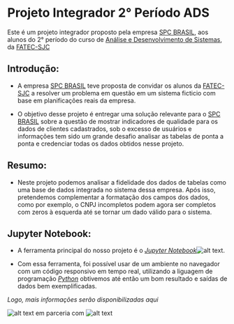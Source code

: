 # Projeto Integrador 2° Período ADS

Este é um projeto integrador proposto pela empresa [SPC BRASIL](https://www.spcbrasil.org.br), aos alunos do 2° período do curso de [Análise e Desenvolvimento de Sistemas](https://fatecsjc-prd.azurewebsites.net/curso-analise-e-desenvolvimento-de-sistemas.php), da [FATEC-SJC](https://fatecsjc-prd.azurewebsites.net)

## Introdução:
* A empresa [SPC BRASIL](https://www.spcbrasil.org.br) teve proposta de convidar os alunos da [FATEC-SJC](https://fatecsjc-prd.azurewebsites.net) a resolver um problema em questão em um sistema ficticio com base em planificações reais da empresa.

* O objetivo desse projeto é entregar uma solução relevante para o [SPC BRASIL](https://www.spcbrasil.org.br) sobre a questão de mostrar indicadores de qualidade para os dados de clientes cadastrados, sob o excesso de usuários e informações tem sido um grande desafio analisar as tabelas de ponta a ponta e credenciar todas os dados obtidos nesse projeto.

## Resumo:
* Neste projeto podemos analisar a fidelidade dos dados de tabelas como uma base de dados integrada no sistema dessa empresa.
Após isso, pretendemos complementar a formatação dos campos dos dados, como por exemplo, o CNPJ incompletos podem agora ser completos com zeros à esquerda até se tornar um dado válido para o sistema.

## Jupyter Notebook:
* A ferramenta principal do nosso projeto é o *[Jupyter Notebook](https://jupyter.org/)*![alt text](https://github.com/caiquesjc/Projeto_Integrador_2p/blob/master/sources/jupyter.png).

* Com essa ferramenta, foi possível usar de um ambiente no navegador com um código responsivo em tempo real, utilizando a liguagem de programação *[Python](https://www.python.org/)* obtivemos até então um bom resultado e saídas de dados bem exemplificadas.

_Logo, mais informações serão disponibilizadas aqui_

![alt text](https://github.com/caiquesjc/Projeto_Integrador_2p/blob/master/sources/fatecsjc.png "Faculdade de Tecnologia de São José dos Campos") em parceria com ![alt text](https://github.com/caiquesjc/Projeto_Integrador_2p/blob/master/sources/logo_spc_brasil.png "SPC Brasil")
